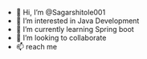- 👋 Hi, I’m @Sagarshitole001
- 👀 I’m interested in Java Development 
- 🌱 I’m currently learning Spring boot 
- 💞️ I’m looking to collaborate
- 📫 reach me
